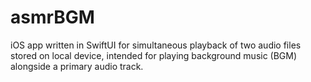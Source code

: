 # asmrBGM
iOS app written in SwiftUI for simultaneous playback of two audio files stored on local device, intended for playing background music (BGM) alongside a primary audio track.
